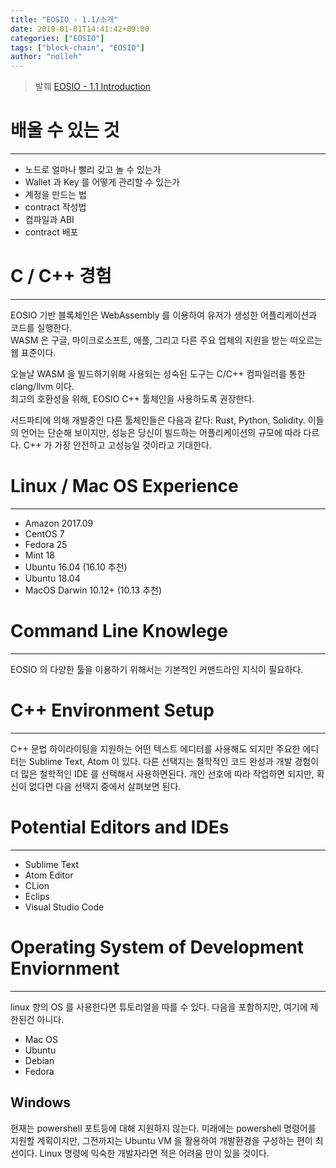 ```yaml
---
title: "EOSIO - 1.1/소개"
date: 2019-01-01T14:41:42+09:00
categories: ["EOSIO"]
tags: ["block-chain", "EOSIO"]
author: "nolleh"
---
```


> 발췌 [EOSIO - 1.1 Introduction](https://developers.eos.io/eosio-home/docs/introduction)

# 배울 수 있는 것

---

- 노드로 얼마나 빨리 갖고 놀 수 있는가
- Wallet 과 Key 를 어떻게 관리할 수 있는가
- 계정을 만드는 법
- contract 작성법
- 컴파일과 ABI
- contract 배포

# C / C++ 경험

---

EOSIO 기반 블록체인은 WebAssembly 를 이용하여 유저가 생성한 어플리케이션과 코드를 실행한다.  
WASM 은 구글, 마이크로소프트, 애플, 그리고 다른 주요 업체의 지원을 받는 떠오르는 웹 표준이다.

오늘날 WASM 을 빌드하기위해 사용되는 성숙된 도구는 C/C++ 컴파일러를 통한 clang/llvm 이다.  
최고의 호환성을 위해, EOSIO C++ 툴체인을 사용하도록 권장한다.

서드파티에 의해 개발중인 다른 툴체인들은 다음과 같다: Rust, Python, Solidity. 이들의 언어는 단순해 보이지만, 성능은 당신이 빌드하는 어플리케이션의 규모에 따라 다르다. C++ 가 가장 안전하고 고성능일 것이라고 기대한다.

# Linux / Mac OS Experience

---

- Amazon 2017.09
- CentOS 7
- Fedora 25
- Mint 18
- Ubuntu 16.04 (16.10 추천)
- Ubuntu 18.04
- MacOS Darwin 10.12+ (10.13 추천)

# Command Line Knowlege

---

EOSIO 의 다양한 툴을 이용하기 위해서는 기본적인 커맨드라인 지식이 필요하다.

# C++ Environment Setup

---

C++ 문법 하이라이팅을 지원하는 어떤 텍스트 에디터를 사용해도 되지만 주요한 에디터는 Sublime Text, Atom 이 있다. 다른 선택지는 철학적인 코드 완성과 개발 경험이 더 많은 철학적인 IDE 를 선택해서 사용하면된다. 개인 선호에 따라 작업하면 되지만, 확신이 없다면 다음 선택지 중에서 살펴보면 된다.

# Potential Editors and IDEs

---

- Sublime Text
- Atom Editor
- CLion
- Eclips
- Visual Studio Code

# Operating System of Development Enviornment

---

linux 향의 OS 를 사용한다면 튜토리얼을 따를 수 있다. 다음을 포함하지만, 여기에 제한된건 아니다.

- Mac OS
- Ubuntu
- Debian
- Fedora

## Windows

현재는 powershell 포트등에 대해 지원하지 않는다. 미래에는 powershell 명령어를 지원할 계획이지만, 그전까지는 Ubuntu VM 을 활용하여 개발환경을 구성하는 편이 최선이다. Linux 명령에 익숙한 개발자라면 적은 어려움 만이 있을 것이다.
